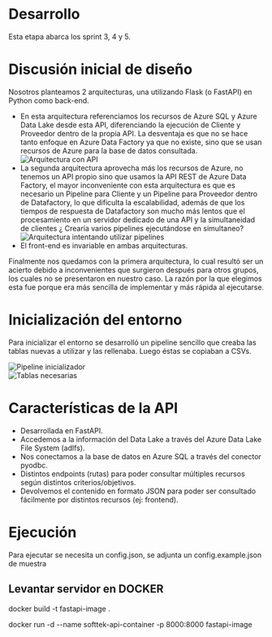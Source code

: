# Desarrollo

Esta etapa abarca los sprint 3, 4 y 5.

# Discusión inicial de diseño

Nosotros planteamos 2 arquitecturas, una utilizando Flask (o FastAPI) en Python como back-end. 
- En esta arquitectura referenciamos los recursos de Azure SQL y Azure Data Lake desde esta API, diferenciando la ejecución de Cliente y Proveedor dentro de la propia API. La desventaja es que no se hace tanto enfoque en Azure Data Factory ya que no existe, sino que se usan recursos de Azure para la base de datos consultada.  
![Arquitectura con API](https://i.imgur.com/vZPEPRA.png)
- La segunda arquitectura aprovecha más los recursos de Azure, no tenemos un API propio sino que usamos la API REST de Azure Data Factory, el mayor inconveniente con esta arquitectura es que es necesario un Pipeline para Cliente y un Pipeline para Proveedor dentro de Datafactory, lo que dificulta la escalabilidad, además de que los tiempos de respuesta de Datafactory son mucho más lentos que el procesamiento en un servidor dedicado de una API y la simultaneidad de clientes ¿ Crearía varios pipelines ejecutándose en simultaneo?  
![Arquitectura intentando utilizar pipelines](https://i.imgur.com/Te8qktO.png)
- El front-end es invariable en ambas arquitecturas.

Finalmente nos quedamos con la primera arquitectura, lo cual resultó ser un acierto debido a inconvenientes que surgieron después para otros grupos, los cuales no se presentaron en nuestro caso. La razón por la que elegimos esta fue porque era más sencilla de implementar y más rápida al ejecutarse.

# Inicialización del entorno

Para inicializar el entorno se desarrolló un pipeline sencillo que creaba las tablas nuevas a utilizar y las rellenaba. Luego éstas se copiaban a CSVs.  

![Pipeline inicializador](https://i.imgur.com/Ircrc17.png)  
![Tablas necesarias](https://i.imgur.com/7GkGNoO.png)

# Características de la API

- Desarrollada en FastAPI.
- Accedemos a la información del Data Lake a través del Azure Data Lake File System (adlfs).
- Nos conectamos a la base de datos en Azure SQL a través del conector pyodbc.
- Distintos endpoints (rutas) para poder consultar múltiples recursos según distintos criterios/objetivos.
- Devolvemos el contenido en formato JSON para poder ser consultado fácilmente por distintos recursos (ej: frontend).

# Ejecución

Para ejecutar se necesita un config.json, se adjunta un config.example.json de muestra

## Levantar servidor en DOCKER
docker build -t fastapi-image .

docker run -d --name softtek-api-container -p 8000:8000 fastapi-image
